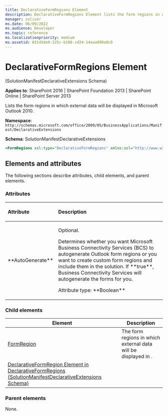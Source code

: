 ```yaml
---
title: DeclarativeFormRegions Element
description: DeclarativeFormRegions Element lists the form regions in which external data will be displayed in Microsoft Outlook 2010.
manager: soliver
ms.date: 06/09/2022
ms.audience: Developer
ms.topic: reference
ms.localizationpriority: medium
ms.assetid: 03145de9-325c-b108-cd24-14aaa890a0c8
---
```


# DeclarativeFormRegions Element

(SolutionManifestDeclarativeExtensions Schema)

**Applies to**: SharePoint 2016 | SharePoint Foundation 2013 | SharePoint Online | SharePoint Server 2013

Lists the form regions in which external data will be displayed in Microsoft Outlook 2010.

**Namespace**:
`http://schemas.microsoft.com/office/2009/05/BusinessApplications/Manifest/DeclarativeExtensions`

**Schema**: SolutionManifestDeclarativeExtensions

```XML
<FormRegions xsl:type="DeclarativeFormRegions" xmlns:xsl="http://www.w3.org/2001/XMLSchema-instance"  AutoGenerate = "Boolean"> </FormRegions>
```

## Elements and attributes

The following sections describe attributes, child elements, and parent elements.

### Attributes

<table>
<colgroup>
<col width="20%" />
<col width="80%" />
</colgroup>
<thead>
<tr class="header">
<th align="left"><p>Attribute</p></th>
<th align="left"><p>Description</p></th>
</tr>
</thead>
<tbody>
<tr class="odd">
<td align="left"><p>**AutoGenerate**</p></td>
<td align="left"><p>Optional.</p>
<p>Determines whether you want Microsoft Business Connectivity Services (BCS) to autogenerate Outlook form regions or you want to create custom form regions and include them in the solution. If **true**, Business Connectivity Services will autogenerate the forms for you.</p>
<p>Attribute type: **Boolean**</p></td>
</tr>
</tbody>
</table>

### Child elements

| Element | Description |
| --- | --- |
| [FormRegion](https://msdn.microsoft.com/library/c5a3b837-76bb-98fc-d7b4-ffe9a44d95a0.aspx) | The form regions in which external data will be displayed in . |
| [DeclarativeFormRegion Element in DeclarativeFormRegions (SolutionManifestDeclarativeExtensions Schema)](declarativeformregion-element-in-declarativeformregions-solutionmanifestdeclarat.md) |     |

### Parent elements

None.

<br/>


<br/>

